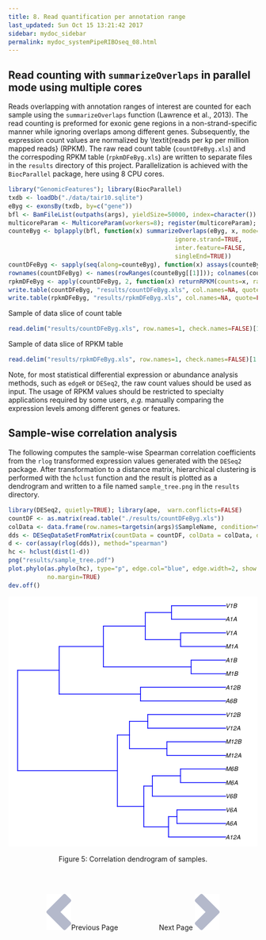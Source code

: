 ```yaml
---
title: 8. Read quantification per annotation range
last_updated: Sun Oct 15 13:21:42 2017
sidebar: mydoc_sidebar
permalink: mydoc_systemPipeRIBOseq_08.html
---
```


## Read counting with `summarizeOverlaps` in parallel mode using multiple cores

Reads overlapping with annotation ranges of interest are counted for each
sample using the `summarizeOverlaps` function (Lawrence et al., 2013). The
read counting is preformed for exonic gene regions in a non-strand-specific
manner while ignoring overlaps among different genes. Subsequently, the
expression count values are normalized by \textit{reads per kp per million
mapped reads} (RPKM). The raw read count table (`countDFeByg.xls`) and the correspoding
RPKM table (`rpkmDFeByg.xls`) are written to
separate files in the `results` directory of this project.
Parallelization is achieved with the `BiocParallel` package, here
using 8 CPU cores.


```r
library("GenomicFeatures"); library(BiocParallel)
txdb <- loadDb("./data/tair10.sqlite")
eByg <- exonsBy(txdb, by=c("gene"))
bfl <- BamFileList(outpaths(args), yieldSize=50000, index=character())
multicoreParam <- MulticoreParam(workers=8); register(multicoreParam); registered()
counteByg <- bplapply(bfl, function(x) summarizeOverlaps(eByg, x, mode="Union", 
                                               ignore.strand=TRUE, 
                                               inter.feature=FALSE, 
                                               singleEnd=TRUE)) 
countDFeByg <- sapply(seq(along=counteByg), function(x) assays(counteByg[[x]])$counts)
rownames(countDFeByg) <- names(rowRanges(counteByg[[1]])); colnames(countDFeByg) <- names(bfl)
rpkmDFeByg <- apply(countDFeByg, 2, function(x) returnRPKM(counts=x, ranges=eByg))
write.table(countDFeByg, "results/countDFeByg.xls", col.names=NA, quote=FALSE, sep="\t")
write.table(rpkmDFeByg, "results/rpkmDFeByg.xls", col.names=NA, quote=FALSE, sep="\t")
```

Sample of data slice of count table


```r
read.delim("results/countDFeByg.xls", row.names=1, check.names=FALSE)[1:4,1:5]
```

Sample of data slice of RPKM table


```r
read.delim("results/rpkmDFeByg.xls", row.names=1, check.names=FALSE)[1:4,1:4]
```

Note, for most statistical differential expression or abundance analysis
methods, such as `edgeR` or `DESeq2`, the raw count values
should be used as input. The usage of RPKM values should be restricted to
specialty applications required by some users, _e.g._ manually comparing
the expression levels among different genes or features. 

## Sample-wise correlation analysis

The following computes the sample-wise Spearman correlation coefficients from
the `rlog` transformed expression values generated with the
`DESeq2` package. After transformation to a distance matrix,
hierarchical clustering is performed with the `hclust` function and
the result is plotted as a dendrogram and written to a file named `sample_tree.png`
in the `results` directory. 


```r
library(DESeq2, quietly=TRUE); library(ape,  warn.conflicts=FALSE)
countDF <- as.matrix(read.table("./results/countDFeByg.xls"))
colData <- data.frame(row.names=targetsin(args)$SampleName, condition=targetsin(args)$Factor)
dds <- DESeqDataSetFromMatrix(countData = countDF, colData = colData, design = ~ condition)
d <- cor(assay(rlog(dds)), method="spearman")
hc <- hclust(dist(1-d))
png("results/sample_tree.pdf")
plot.phylo(as.phylo(hc), type="p", edge.col="blue", edge.width=2, show.node.label=TRUE, 
           no.margin=TRUE)
dev.off()
```

![](./pages/mydoc/systemPipeRIBOseq_files/sample_tree.png)
<div align="center">Figure 5: Correlation dendrogram of samples.</div>


<br><br><center><a href="mydoc_systemPipeRIBOseq_07.html"><img src="images/left_arrow.png" alt="Previous page."></a>Previous Page &nbsp; &nbsp; &nbsp; &nbsp; &nbsp; &nbsp; &nbsp; &nbsp; &nbsp; &nbsp; Next Page
<a href="mydoc_systemPipeRIBOseq_09.html"><img src="images/right_arrow.png" alt="Next page."></a></center>
